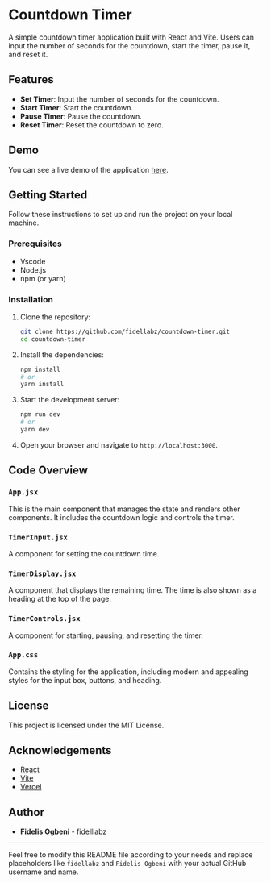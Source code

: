 # Countdown Timer

A simple countdown timer application built with React and Vite. Users can input the number of seconds for the countdown, start the timer, pause it, and reset it.

## Features

- **Set Timer**: Input the number of seconds for the countdown.
- **Start Timer**: Start the countdown.
- **Pause Timer**: Pause the countdown.
- **Reset Timer**: Reset the countdown to zero.

## Demo

You can see a live demo of the application [here](https://kodecamp-countdown-timer.vercel.app).

## Getting Started

Follow these instructions to set up and run the project on your local machine.

### Prerequisites

- Vscode
- Node.js
- npm (or yarn)

### Installation

1. Clone the repository:
   ```bash
   git clone https://github.com/fidellabz/countdown-timer.git
   cd countdown-timer
   ```

2. Install the dependencies:
   ```bash
   npm install
   # or
   yarn install
   ```

3. Start the development server:
   ```bash
   npm run dev
   # or
   yarn dev
   ```

4. Open your browser and navigate to `http://localhost:3000`.

## Code Overview

### `App.jsx`

This is the main component that manages the state and renders other components. It includes the countdown logic and controls the timer.

### `TimerInput.jsx`

A component for setting the countdown time.

### `TimerDisplay.jsx`

A component that displays the remaining time. The time is also shown as a heading at the top of the page.

### `TimerControls.jsx`

A component for starting, pausing, and resetting the timer.

### `App.css`

Contains the styling for the application, including modern and appealing styles for the input box, buttons, and heading.

## License

This project is licensed under the MIT License.

## Acknowledgements

- [React](https://reactjs.org/)
- [Vite](https://vitejs.dev/)
- [Vercel](https://vercel.com/)

## Author

- **Fidelis Ogbeni** - [fidelllabz](https://github.com/fidellabz)

---

Feel free to modify this README file according to your needs and replace placeholders like `fidellabz` and `Fidelis Ogbeni` with your actual GitHub username and name.

